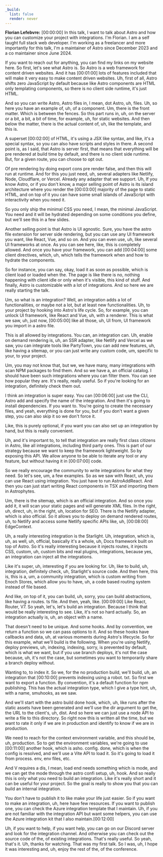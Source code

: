 ```yaml
---
_build:
  list: false
  render: never
---
```


**Florian Lefebvre:** [00:00:00] In this talk, I want to talk about Astro and how you can customize your project with integrations. I'm Florian. I am a self taught full stack web developer. I'm working as a freelancer and more importantly for this talk, I'm a maintainer of Astro since December 2023 and a co maintainer since June 2024.

If you want to reach out for anything, you can find my links on my website here. So first, let's see what Astro is. So Astro is a web framework for content driven websites. And it has [00:01:00] lots of features included that will make it very easy to make content driven websites. Uh, first of all, Astro shifts zero JavaScript by default because like Astro components are HTML only templating components, so there is no client side runtime, it's just HTML.

And so you can write Astro, Astro files in, I mean, dot Astro, uh, files. Uh, so here you have an example of, uh, of a component. Um, there is the front matter. Which is between the fences. So this part runs in, uh, on the server or a bit, a bit, a bit of time, for example, uh, for static websites. And then below the matter, there is the actual content of, uh, like the template, and this is.

A superset [00:02:00] of HTML, it's using a JSX like syntax, and like, it's a special syntax, so you can also have scripts and styles in there. A second point is, as I said, that Astro is server first, that means that everything will be pre rendered at build time by default, and there is no client side runtime. But, for a given route, you can choose to opt out.

Of pre rendering by doing export cons pre render false, and then this will run at runtime. And for this you just need, uh, several adapters like Netlify, Node, Cloudflare, or Vercel. Already any adapter that we support. Uh, If you know Astro, or if you don't know, a major selling point of Astro is its island architecture where you render the [00:03:00] majority of the page to static HTML, and on top of it you can have some small islands of JavaScript with interactivity when you need it.

So you only ship the minimal CSS you need, I mean, the minimal JavaScript. You need and it will be hydrated depending on some conditions you define, but we'll see this in a few slides.

Another selling point is that Astro is UI agnostic. Sure, you have the astro file extension for server side rendering, but you can use any UI framework you want, like React, Vue, and so on. And you can even use, uh, like several UI frameworks at once. As you can see here, like, this is completely allowed. And once you have your framework, you can add [00:04:00] some client directives, which, uh, which tells the framework when and how to hydrate the components.

So for instance, you can say, okay, load it as soon as possible, which is client load or loaded when the. The page is like there is no, nothing happening with client idle or only when it's visible, this kind of stuff. And finally, Astro is customizable with a lot of integrations. And so here we are really starting the talk.

Um, so what is an integration? Well, an integration adds a lot of functionalities, or maybe not a lot, but at least new functionalities. Uh, to your project by hooking into Astro's life cycle. So, for example, you can unlock UI framework, like React and Vue, uh, with a renderer. This is what we saw, uh, just now, [00:05:00] like all those, uh, UI from, UI framework you import in a astro file.

This is all allowed by integrations. You can, an integration can. Uh, enable on demand rendering is, uh, an SSR adapter, like Netlify and Vercel as we saw, you can integrate tools like PartyTown, you can add new features, uh, like having a sitemap, or you can just write any custom code, um, specific to your, to your project.

Um, you may not know that, but we, we have many, many integrations with scan NPM packages to find them. And so we have a, an official catalog. I should have been such integrations where you can filter them. You can see how popular they are. It's really, really useful. So if you're looking for an integration, definitely check them out.

I think an integration is super easy. You can [00:06:00] just use the CLI, Astro add and specify the name of the integration. And then it's going to install dependencies. If you want to. You're going to create the necessary files, and yeah, everything is done for you, but if you don't want a given step, you can also skip it so we don't force it.

Like, this is purely optional, if you want you can also set up an integration by hand, but this is really convenient.

Uh, and it's important to, to tell that integration are really first class citizens in Astro, like all integrations, including third party ones. This is part of our strategy because we want to keep the framework lightweight. So by exposing this API. We allow anyone to be able to iterate any tool or any feature, but without having it in [00:07:00] code.

So we really encourage the community to write integrations for what they need. So let's see, um, a few examples. So as we saw with React, uh, you can use React using integration. You just have to run AstroAddReact. And then you can just start writing React components in TSX and importing them in Astrophytes.

Um, there is the sitemap, which is an official integration. And so once you add it, it will scan your static pages and will generate XML files. In the right, uh, direct, uh, in the right, uh, location for SEO. There is the Netlify adapter, which is also official. So it allows you to deploy on demand rendered routes, uh, to Netlify and access some Netlify specific APIs like, uh, [00:08:00] EdgeContext.

Uh, a really interesting integration is the Starlight. Uh, integration, which is, uh, as well, uh, official, basically it's a whole, uh, Docs framework built on top of Astro. So it's really interesting because it injects routes, it injects CSS, custom, uh, custom bits and real plugins, integrations, because yes, an integration can inject all the integrations.

Like it's super, uh, interesting if you are looking for. Uh, like to build, uh, integration, definitely check, uh, Starlight's source code. And then here, this is, this is a, um, a community integration, which is custom writing from Enoch Stores, which allow you to have, uh, a code based routing system instead of file based.

And like, on top of it, you can build, uh, sorry, you can build abstractions, like having a routes. ts file. And then, yeah, like. [00:09:00] Like React, Router, V7. So yeah, let's, let's build an integration. Because I think that would be really interesting to see. Like, it's not so hard actually. So, an integration actually is, uh, an object with a name.

That doesn't need to be unique. And some hooks. And by convention, we return a function so we can pass options to it. And so these hooks have callbacks and data, uh, at various moments during Astro's lifecycle. So for this example, what we'll build is the following. When you're using Netlify, deploy previews, uh, indexing, indexing, sorry, is prevented by default, which is what we want, but if you use branch deploys, it's not the case because, uh, it's not the case, but sometimes you want to temporarily share a branch deploy without.

Wanting to, to index it. So we, for the no production build, we'll build, uh, an integration that [00:10:00] prevents indexing using a robot. txt. So first we want to export a function. By convention, it's a default function for npm publishing. This has the actual integration type, which I give a type hint, uh, with a name, smuhooks, as we saw.

And we'll start with the astro build done hook, which, uh, like runs after the static assets have been generated and we'll use the dir argument to get the, the URL to the client's, uh, dist. And so here we can just use a node API to write a file to this directory. So right now this is written all the time, but we want to rate it only if we are in production and identify to know if we are in production.

We need to reach for the context environment variable, and this should be, uh, production. So to get the environment variables, we're going to use [00:11:00] another hook, which is asho. config. done, which is when the config is resolved, and we'll use a Vite API to load it. So it's going to load it from process. env, env files, etc.

And V requires a dis, I mean, load end needs something which is mode, and we can get the mode through the astro confi setup, uh, hook. And so really this is only what you need to build an integration. Like it's really short and it can be useful for your project. So the goal is really to show you that you can build an internal integration.

You don't have to publish it to like make your life just easier. So if you want to make an integration, uh, here have few resources. If you want to publish one, you can check the Azure integration template that I maintain. Uh, if you are not familiar with the integration API but want some helpers, you can use the Azure integration kit that I also maintain.[00:12:00]

Uh, if you want to help, if you want help, you can go on our Discord server and look for the integration channel. And otherwise you can check out the source code of the, of existing integrations. That's really useful. So yeah, that's it. Uh, thanks for watching. That was my first talk. So I was, uh, I hope it was interesting and, uh, enjoy the rest of the, of the conference.
